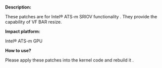 **Description:**

These patches are for Intel® ATS-m SRIOV functionality . They provide the capability of VF BAR resize.

**Impact platform:**

Intel® ATS-m GPU

**How to use?**

Please apply these patches into the kernel code and rebuild it .
